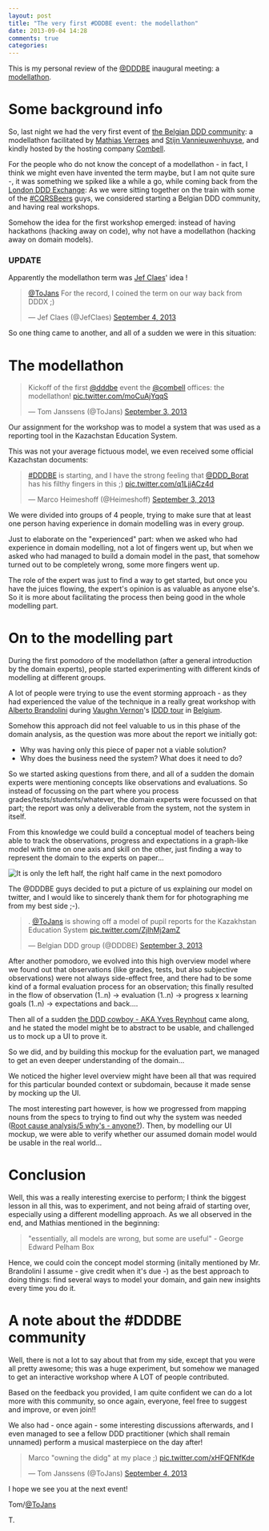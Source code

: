 ```yaml
---
layout: post
title: "The very first #DDDBE event: the modellathon"
date: 2013-09-04 14:28
comments: true
categories: 
---
```


This is my personal review of the [@DDDBE](https://twitter.com/dddbe) inaugural meeting: a [modellathon](https://modellathon.eventbrite.com/).

# Some background info

So, last night we had the very first event of [the Belgian DDD community](http://domaindriven.be/): a modellathon facilitated by [Mathias Verraes](https://twitter.com/mathiasverraes) and [Stijn Vannieuwenhuyse](https://twitter.com/stijnvnh), and kindly hosted by the hosting company [Combell](https://twitter.com/combell).

For the people who do not know the concept of a modellathon - in fact, I think we might even have invented the term maybe, but I am not quite sure -, it was something we spiked like a while a go, while coming back from the [London DDD Exchange](http://skillsmatter.com/event/design-architecture/dddx-2013):
As we were sitting together on the train with some of the [#CQRSBeers](https://twitter.com/ToJans/statuses/297059516049137664) guys, we considered starting a Belgian DDD community, and having real workshops.

Somehow the idea for the first workshop emerged: instead of having hackathons (hacking away on code), why not have a modellathon (hacking away on domain models).

### UPDATE 
Apparently the modellathon term was [Jef Claes](https://twitter.com/JefClaes)' idea !

<blockquote class="twitter-tweet"><p><a href="https://twitter.com/ToJans">@ToJans</a> For the record, I coined the term on our way back from DDDX ;)</p>&mdash; Jef Claes (@JefClaes) <a href="https://twitter.com/JefClaes/statuses/375266359875481600">September 4, 2013</a></blockquote>
<script async src="//platform.twitter.com/widgets.js" charset="utf-8"></script>

So one thing came to another, and all of a sudden we were in this situation:

# The modellathon

<blockquote class="twitter-tweet"><p>Kickoff of the first <a href="https://twitter.com/DDDBE">@dddbe</a> event the <a href="https://twitter.com/combell">@combell</a> offices: the modellathon! <a href="http://t.co/moCuAjYqqS">pic.twitter.com/moCuAjYqqS</a></p>&mdash; Tom Janssens (@ToJans) <a href="https://twitter.com/ToJans/statuses/374938677522464768">September 3, 2013</a></blockquote>
<script async src="//platform.twitter.com/widgets.js" charset="utf-8"></script>
<!-- more -->
Our assignment for the workshop was to model a system that was used as a reporting tool in the Kazachstan Education System.

This was not your average fictuous model, we even received some official Kazachstan documents:

<blockquote class="twitter-tweet"><p><a href="https://twitter.com/search?q=%23DDDBE&amp;src=hash">#DDDBE</a> is starting, and I have the strong feeling that <a href="https://twitter.com/DDD_Borat">@DDD_Borat</a> has his filthy fingers in this ;) <a href="http://t.co/q1LjjACz4d">pic.twitter.com/q1LjjACz4d</a></p>&mdash; Marco Heimeshoff (@Heimeshoff) <a href="https://twitter.com/Heimeshoff/statuses/374940972167495680">September 3, 2013</a></blockquote>
<script async src="//platform.twitter.com/widgets.js" charset="utf-8"></script>

We were divided into groups of 4 people, trying to make sure that at least one person having experience in domain modelling was in every group. 

Just to elaborate on the "experienced" part: when we asked who had experience in domain modelling, not a lot of fingers went up, but when we asked who had managed to build a domain model in the past, that somehow turned out to be completely wrong, some more fingers went up. 

The role of the expert was just to find a way to get started, but once you have the juices flowing, the expert's opinion is as valuable as anyone else's. So it is more about facilitating the process then being good in the whole modelling part.

# On to the modelling part

During the first pomodoro of the modellathon (after a general introduction by the domain experts), people started experimenting with different kinds of modelling at different groups. 

A lot of people were trying to use the event storming approach - as they had experienced the value of the technique in a really great workshop with [Alberto Brandolini](https://twitter.com/ziobrando) during [Vaughn Vernon](https://twitter.com/VaughnVernon)'s [IDDD tour](http://idddtour.com/) in [Belgium](http://tojans.me/blog/2013/05/01/idddtour-2013-belgium-an-immersive-experience/).

Somehow this approach did not feel valuable to us in this phase of the domain analysis, as the question was more about the report we initially got:

- Why was having only this piece of paper not a viable solution?
- Why does the business need the system? What does it need to do?

So we started asking questions from there, and all of a sudden the domain experts were mentioning concepts like observations and evaluations. So instead of focussing on the part where you process grades/tests/students/whatever, the domain experts were  focussed on that part; the report was only a deliverable from the system, not the system in itself.

From this knowledge we could build a conceptual model of teachers being able to track the observations, progress and expectations in a graph-like model with time on one axis and skill on the other, just finding a way to represent the domain to the experts on paper...

![It is only the left half, the right half came in the next pomodoro](http://i.snag.gy/x17zw.jpg)

The @DDDBE guys decided to put a picture of us explaining our model on twitter, and I would like to sincerely thank them for for photographing me from my best side ;-).

<blockquote class="twitter-tweet"><p>. <a href="https://twitter.com/ToJans">@ToJans</a> is showing off a model of pupil reports for the Kazakhstan Education System <a href="http://t.co/ZjIhMj2amZ">pic.twitter.com/ZjIhMj2amZ</a></p>&mdash; Belgian DDD group (@DDDBE) <a href="https://twitter.com/DDDBE/statuses/374951596805095424">September 3, 2013</a></blockquote>
<script async src="//platform.twitter.com/widgets.js" charset="utf-8"></script>

After another pomodoro, we evolved into this high overview model where we found out that observations (like grades, tests, but also subjective observations) were not always side-effect free, and there had to be some kind of a formal evaluation process for an observation; this finally resulted in the flow of
observation (1..n) -> evaluation (1..n) -> progress x learning goals (1..n) -> expectations and back....

Then all of a sudden [the DDD cowboy - AKA Yves Reynhout](https://twitter.com/yreynhout) came along, and he stated the model might be to abstract to be usable, and challenged us to mock up a UI to prove it.

So we did, and by building this mockup for the evaluation part, we managed to get an even deeper understanding of the domain...

We noticed the higher level overview might have been all that was required for this particular bounded context or subdomain, because it made sense by mocking up the UI.

The most interesting part however, is how we progressed from mapping nouns  from the specs to trying to find out why the system was needed ([Root cause analysis/5 why's - anyone?](http://en.wikipedia.org/wiki/5_Whys)).
Then, by modelling our UI mockup, we were able to verify whether our assumed domain model would be usable in the real world... 

# Conclusion

Well, this was a really interesting exercise to perform; I think the biggest lesson in all this, was to experiment, and not being afraid of starting over, especially using a different modelling approach. As we all observed in the end, and Mathias mentioned in the beginning:

>  "essentially, all models are wrong, but some are useful" - George Edward Pelham Box 

Hence, we could coin the concept model storming (initally mentioned by Mr. Brandolini I assume - give credit when it's due -) as the best approach to doing things: find several ways to model your domain, and gain new insights every time you do it.

# A note about the #DDDBE community

Well, there is not a lot to say about that from my side, except that you were all pretty awesome; this was a huge experiment, but somehow we managed to get an interactive workshop where A LOT of people contributed.

Based on the feedback you provided, I am quite confident we can do a lot more with this community, so once again, everyone, feel free to suggest and improve, or even join!!

We also had - once again - some interesting discussions afterwards, and I even managed to see a fellow DDD practitioner (which shall remain unnamed) perform a musical masterpiece on the day after!

<blockquote class="twitter-tweet"><p>Marco &quot;owning the didg&quot; at my place ;) <a href="http://t.co/xHFQFNfKde">pic.twitter.com/xHFQFNfKde</a></p>&mdash; Tom Janssens (@ToJans) <a href="https://twitter.com/ToJans/statuses/375169904716296192">September 4, 2013</a></blockquote>
<script async src="//platform.twitter.com/widgets.js" charset="utf-8"></script>

I hope we see you at the next event!

Tom/[@ToJans](https://twitter.com/ToJans)

T.

